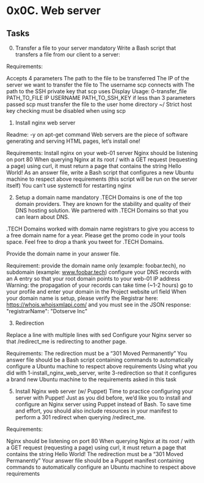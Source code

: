 # 0x0C. Web server

## Tasks
0. Transfer a file to your server
mandatory
Write a Bash script that transfers a file from our client to a server:

Requirements:

Accepts 4 parameters
The path to the file to be transferred
The IP of the server we want to transfer the file to
The username scp connects with
The path to the SSH private key that scp uses
Display Usage: 0-transfer_file PATH_TO_FILE IP USERNAME PATH_TO_SSH_KEY if less than 3 parameters passed
scp must transfer the file to the user home directory ~/
Strict host key checking must be disabled when using scp


1. Install nginx web server

Readme:
-y on apt-get command
Web servers are the piece of software generating and serving HTML pages, let’s install one!

Requirements:
Install nginx on your web-01
server
Nginx should be listening on port 80
When querying Nginx at its root / with a GET request (requesting a page) using curl, it must return a page that contains the 
string Hello World!
As an answer file, write a Bash script that configures a new Ubuntu machine to respect above requirements (this script will be 
run on the server itself)
You can’t use systemctl for restarting nginx

2. Setup a domain name
mandatory
.TECH Domains is one of the top domain providers. They are known for the stability and quality of their DNS hosting solution. 
We partnered with .TECH Domains so that you can learn about DNS.

.TECH Domains worked with domain name registrars to give you access to a free domain name for a year. Please get the promo code
in your tools space. Feel free to drop a thank you tweet for .TECH Domains.

Provide the domain name in your answer file.

Requirement:
provide the domain name only (example: foobar.tech), no subdomain (example: www.foobar.tech)
configure your DNS records with an A entry so that your root domain points to your web-01 IP address Warning: the propagation 
of your records can take time (~1-2 hours)
go to your profile and enter your domain in the Project website url field
When your domain name is setup, please verify the Registrar here: https://whois.whoisxmlapi.com/ and you must see in the 
JSON response: "registrarName": "Dotserve Inc"


3. Redirection

Replace a line with multiple lines with sed
Configure your Nginx server so that /redirect_me is redirecting to another page.

Requirements:
The redirection must be a “301 Moved Permanently”
You answer file should be a Bash script containing commands to automatically configure a Ubuntu machine to respect above requirements
Using what you did with 1-install_nginx_web_server, write 3-redirection so that it configures a brand new Ubuntu machine to the 
requirements asked in this task

5. Install Nginx web server (w/ Puppet)
Time to practice configuring your server with Puppet! Just as you did before, we’d like you to install and configure an Nginx server 
using Puppet instead of Bash. To save time and effort, you should also include resources in your manifest to perform a 301 redirect 
when querying /redirect_me.

Requirements:

Nginx should be listening on port 80
When querying Nginx at its root / with a GET request (requesting a page) using curl, it must return a page that contains 
the string Hello World!
The redirection must be a “301 Moved Permanently”
Your answer file should be a Puppet manifest containing commands to automatically configure an Ubuntu machine to respect above requirements
